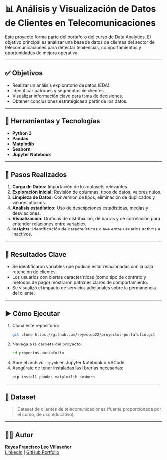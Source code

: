 
# 📊 Análisis y Visualización de Datos de Clientes en Telecomunicaciones

Este proyecto forma parte del portafolio del curso de Data Analytics. El objetivo principal es analizar una base de datos de clientes del sector de telecomunicaciones para detectar tendencias, comportamientos y oportunidades de mejora operativa.

---

## ✅ Objetivos

- Realizar un análisis exploratorio de datos (EDA).
- Identificar patrones y segmentos de clientes.
- Visualizar información clave para toma de decisiones.
- Obtener conclusiones estratégicas a partir de los datos.

---

## 🧰 Herramientas y Tecnologías

- **Python 3**
- **Pandas**
- **Matplotlib**
- **Seaborn**
- **Jupyter Notebook**

---

## 🧪 Pasos Realizados

1. **Carga de Datos:** Importación de los datasets relevantes.
2. **Exploración inicial:** Revisión de columnas, tipos de datos, valores nulos.
3. **Limpieza de Datos:** Conversión de tipos, eliminación de duplicados y valores atípicos.
4. **Análisis estadístico:** Uso de descripciones estadísticas, medias y desviaciones.
5. **Visualización:** Gráficas de distribución, de barras y de correlación para entender relaciones entre variables.
6. **Insights:** Identificación de características clave entre usuarios activos e inactivos.

---

## 📌 Resultados Clave

- Se identificaron variables que podrían estar relacionadas con la baja retención de clientes.
- Los usuarios con ciertas características (como tipo de contrato y métodos de pago) mostraron patrones claros de comportamiento.
- Se visualizó el impacto de servicios adicionales sobre la permanencia del cliente.

---

## ▶️ Cómo Ejecutar

1. Clona este repositorio:  
   ```bash
   git clone https://github.com/reyesleo22/proyectos-portafolio.git
   ```
2. Navega a la carpeta del proyecto:
   ```bash
   cd proyectos-portafolio
   ```
3. Abre el archivo `.ipynb` en Jupyter Notebook o VSCode.
4. Asegúrate de tener instaladas las librerías necesarias:
   ```bash
   pip install pandas matplotlib seaborn
   ```

---

## 📁 Dataset

> Dataset de clientes de telecomunicaciones (fuente proporcionada por el curso, de uso educativo).

---

## 👨‍💻 Autor

**Reyes Francisco Leo Villaseñor**  
[LinkedIn](https://www.linkedin.com/in/reyes-francisco-leo-villase%C3%B1or-a217a4113) | [GitHub Portfolio](https://sachiel3rd.github.io/portfolio/Index.html)
